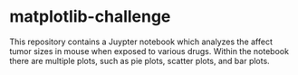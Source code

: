 # matplotlib-challenge

This repository contains a Juypter notebook which analyzes the affect tumor sizes in mouse when exposed to various drugs. Within the notebook there are multiple plots, such as pie plots, scatter plots, and bar plots. 
